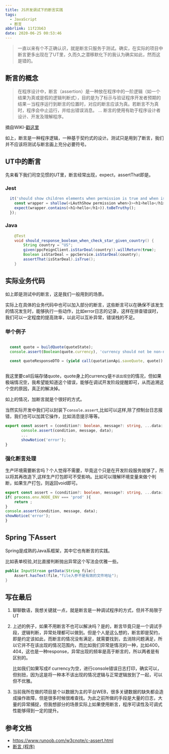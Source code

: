 ```yaml
---
title: JS开发调试下的断言实践
tags:
  - JavaScript
  - 断言
abbrlink: 11f23b63
date: 2020-06-25 00:53:46
---
```

> 一直以来有个不正确认识，就是断言只服务于测试。确实，在实际的项目中断言更多出现在了UT里，久而久之潜移默化下的我认为确实如此，然而这是错的。

## 断言的概念
> 在程序设计中，断言（assertion）是一种放在程序中的一阶逻辑（如一个结果为真或是假的逻辑判断式），目的是为了标示与验证程序开发者预期的结果－当程序运行到断言的位置时，对应的断言应该为真。若断言不为真时，程序会中止运行，并给出错误消息。
> ...
> 断言的使用有助于程序设计者设计、开发及理解程序。

摘自WIKI-[戳这里](https://zh.wikipedia.org/wiki/%E6%96%B7%E8%A8%80_(%E7%A8%8B%E5%BC%8F))

如上，断言是一种程序逻辑，一种基于契约式的设计。测试只是用到了断言，我们并不应该将测试与断言画上充分必要符号。


## UT中的断言
先来看下我们司空见惯的UT里，断言经常出现，expect，assertThat即是。

### Jest

```typescript
  it('should show children elements when permission is true and when is true', () => {
    const wrapper = shallow(<LAuthShow permission when>}><h1>hello</h1></LAuthShow>);
    expect(wrapper.contains(<h1>hello</h1>)).toBeTruthy();
  });
```

### Java

```java
    @Test
    void should_response_boolean_when_check_star_given_country() {
        String country = "US";
        given(ppcFeignClient.isStarDeal(country)).willReturn(true);
        Boolean isStarDeal = ppcService.isStarDeal(country);
        assertThat(isStarDeal).isTrue();
    }
```


## 实际业务代码

如上即是测试中的断言，这是我们一般用到的场景。

实际上在具体的业务代码中也可以加入部分的断言，这些断言可以在确保不该发生的情况发生时，能够执行一些动作，比如error日志的记录，这样在排查错误时，我们可以一定程度的提高效率，以此可以互补异常，错误栈的不足。


### 举个例子

```typescript
  
  const quote = buildQuote(quoteState);
  console.assert(Boolean(quote.currency), 'currency should not be non-null');
 
  const quoteResponseDTO = (yield call(quotationApi.saveQuote, quote)).data;
  
```


我这里要call后端存储quote，quote身上的currency是`不该出现空`的情况，但如果极端情况空，我希望能知道这个错误，能够在调试开发阶段提醒即可，从而追溯这个空的原因，真正的解决掉。

如上的情况，加断言就是个很好的方式。

当然实际开发中我们可以封装下`console.assert`,比如可以这样,除了控制台日志报错，我们也可以加其它操作，比如消息提示等等。

```typescript
export const assert = (condition?: boolean, message?: string, ...data: any[]): void => {
       console.assert(condition, message, data);
       ...
       showNotice('error');
}

```
### 强化断言处理

生产环境需要断言吗？个人觉得不需要，毕竟这个只是在开发阶段服务就够了，所以将其再改造下,这样生产打包即可不受影响。比如可以理解环境变量来做个判断，如果生产打包，则返回void即可。

```typescript
export const assert = (condition?: boolean, message?: string, ...data: any[]): void => {
if( process.env.NODE_ENV === 'prod' ){
	return ;
}
console.assert(condition, message, data);
showNotice('error');
}
```

## Spring 下Assert

Spring是成熟的Java系框架，其中它也有断言的实践。

比如表单校验,对比直接判断抛出异常这个写法会优雅一些。

```java
public InputStream getData(String file){
    Assert.hasText(file,"file入参不是有效的文件地址");
}
```


## 写在最后

1. 聊聊数语，我想关键就一点，就是断言是一种调试程序的方式，但并不局限于UT
2. 上述的例子，如果不用断言不也可以解决吗？是的，断言毕竟只是一个调试手段，逻辑判断，异常处理都可以做到。但是个人是这么想的，断言即是契约，即是约定该如此，而断言的情况没有满足，就需要找到，去消除问题满足，所以它并不在该出现的情况范围内，而比如我们异常是情况的一种，比如400，404，这也是一种response，异常出现的频率是高于断言的，所以两者是有区别的。
	
	比如我们如果写成if currency为空，进行console错误日志打印，确实可以，但别扭，因为这是将一种本不该出现的情况逻辑与正常逻辑放到了一起，可以但不优雅。 
3. 当前我所在做的项目是个以数据为主的平台WEB，很多关键数据的缺失都会造成操作故障，但是很多时候很难查找。为此之前所做的手段是大量的日志，大量的异常捕捉，但我想部分的场景实际上如果使用断言，程序可读性及可调式性能够得到一定的提升。

## 参考文档
- https://www.runoob.com/w3cnote/c-assert.html
- [断言 (程序)](https://zh.wikipedia.org/wiki/%E6%96%B7%E8%A8%80_(%E7%A8%8B%E5%BC%8F))


